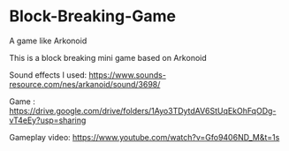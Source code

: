 # Block-Breaking-Game
A game like Arkonoid

This is a block breaking mini game based on Arkonoid

Sound effects I used: https://www.sounds-resource.com/nes/arkanoid/sound/3698/

Game : https://drive.google.com/drive/folders/1Ayo3TDytdAV6StUqEkOhFqODg-vT4eEy?usp=sharing

Gameplay video: https://www.youtube.com/watch?v=Gfo9406ND_M&t=1s
